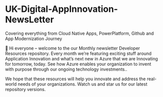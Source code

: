 # UK-Digital-AppInnovation-NewsLetter

Covering everything from Cloud Native Apps, PowerPlatform, Github and App Modernization Journey

👋 Hi everyone – welcome to the our Monthly newsletter Developer Resources repository. Every month we’re featuring exciting stuff around Application Innovation and what’s next new in Azure that we are Innovating for tomorrow, today. See how Azure enables your organization to invent with purpose through our ongoing technology investments..


We hope that these resources will help you innovate and address the real-world needs of your organizations. Watch us and star us for our latest repository versions.
